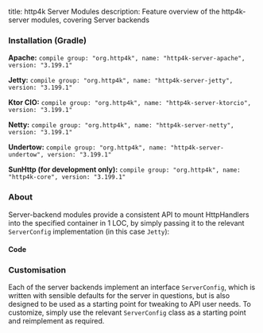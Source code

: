 title: http4k Server Modules
description: Feature overview of the http4k-server modules, covering Server backends

### Installation (Gradle)
**Apache:** ```compile group: "org.http4k", name: "http4k-server-apache", version: "3.199.1"```

**Jetty:** ```compile group: "org.http4k", name: "http4k-server-jetty", version: "3.199.1"```

**Ktor CIO:** ```compile group: "org.http4k", name: "http4k-server-ktorcio", version: "3.199.1"```

**Netty:** ```compile group: "org.http4k", name: "http4k-server-netty", version: "3.199.1"```

**Undertow:** ```compile group: "org.http4k", name: "http4k-server-undertow", version: "3.199.1"```

**SunHttp (for development only):** ```compile group: "org.http4k", name: "http4k-core", version: "3.199.1"```

### About
Server-backend modules provide a consistent API to mount HttpHandlers into the specified container in 1 LOC, by 
simply passing it to the relevant `ServerConfig` implementation (in this case `Jetty`):

#### Code [<img class="octocat"/>](https://github.com/http4k/http4k/blob/master/src/docs/guide/modules/servers/example_http.kt)
<script src="https://gist-it.appspot.com/https://github.com/http4k/http4k/blob/master/src/docs/guide/modules/servers/example_http.kt"></script>

### Customisation
Each of the server backends implement an interface `ServerConfig`, which is written with sensible defaults for the server in questions, 
but is also designed to be used as a starting point for tweaking to API user needs. To customize, simply use the relevant `ServerConfig` 
class as a starting point and reimplement as required.
